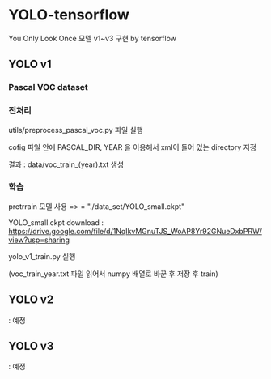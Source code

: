 # YOLO-tensorflow
You Only Look Once 모델 v1~v3 구현 by tensorflow


<h2>YOLO v1</h2>
 
<h3>Pascal VOC dataset</h3>

<h3>전처리</h3>

utils/preprocess_pascal_voc.py 파일 실행

cofig 파일 안에 PASCAL_DIR, YEAR 을 이용해서 xml이 들어 있는 directory 지정

결과 : data/voc_train_(year).txt 생성

 
<h3>학습</h3>
 
pretrrain 모델 사용 =>  = "./data_set/YOLO_small.ckpt"

YOLO_small.ckpt download : https://drive.google.com/file/d/1NqIkvMGnuTJS_WoAP8Yr92GNueDxbPRW/view?usp=sharing
 
yolo_v1_train.py 실행

(voc_train_year.txt 파일 읽어서 numpy 배열로 바꾼 후 저장 후 train)
 

 
 
<h2>YOLO v2</h2>

 : 예정


<h2>YOLO v3</h2>

: 예정

